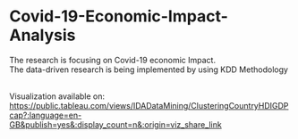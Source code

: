 # Covid-19-Economic-Impact-Analysis

The research is focusing on Covid-19 economic Impact.<br/>
The data-driven research is being implemented by using KDD Methodology <br/><br/>

Visualization available on: <br/>
https://public.tableau.com/views/IDADataMining/ClusteringCountryHDIGDPcap?:language=en-GB&publish=yes&:display_count=n&:origin=viz_share_link
